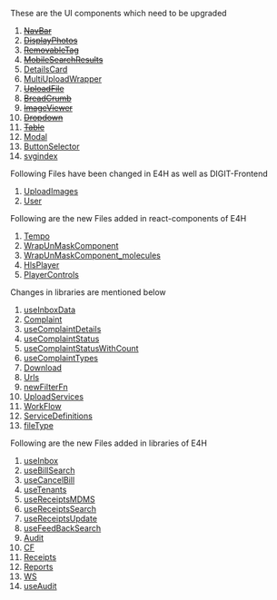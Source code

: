 These are the UI components which need to be upgraded
1.  ~~[NavBar](react-components/files-to-upgrade/NavBar.md)~~
2. ~~[DisplayPhotos](react-components/files-to-upgrade/DisplayPhotos.md)~~
3. ~~[RemovableTag](react-components/files-to-upgrade/RemovableTag.md)~~
4. ~~[MobileSearchResults](react-components/files-to-upgrade/MobileSearchResults.md)~~
5. [DetailsCard](react-components/files-to-upgrade/DetailsCard.md)
6. [MultiUploadWrapper](react-components/files-to-upgrade/MultiUploadWrapper.md)
7. ~~[UploadFile](react-components/files-to-upgrade/UploadFile.md)~~
8. ~~[BreadCrumb](react-components/files-to-upgrade/BreadCrumb.md)~~
9. ~~[ImageViewer](react-components/files-to-upgrade/ImageViewer.md)~~
10. ~~[Dropdown](react-components/files-to-upgrade/Dropdown.md)~~
11. ~~[Table](react-components/files-to-upgrade/Table.md)~~
12. [Modal](react-components/files-to-upgrade/Modal.md)
13. [ButtonSelector](react-components/files-to-upgrade/ButtonSelector.md)
14. [svgindex](react-components/files-to-upgrade/svgindex.md)

Following Files have been changed in E4H as well as DIGIT-Frontend
1. [UploadImages](react-components/files-upgraded-in-digit/UploadImages.md)
2. [User](libraries/files-upgraded-in-digit/User.md)

Following are the new Files added in react-components of E4H
1. [Tempo](react-components/new-files-added/Tempo.md)
2. [WrapUnMaskComponent](react-components/new-files-added/WrapUnMaskComponent.md)
3. [WrapUnMaskComponent_molecules](react-components/new-files-added/WrapUnMaskComponent_molecules.md)
4. [HlsPlayer](react-components/new-files-added/HlsPlayer.md)
5. [PlayerControls](react-components/new-files-added/PlayerControls.md)

Changes in libraries are mentioned below
1. [useInboxData](libraries/useInboxData.md)
2. [Complaint](libraries/Complaint.md)
3. [useComplaintDetails](libraries/useComplaintDetails.md)
4. [useComplaintStatus](libraries/useComplaintStatus.md)
5. [useComplaintStatusWithCount](libraries/useComplaintStatusWithCount.md)
6. [useComplaintTypes](libraries/useComplaintTypes.md)
7. [Download](libraries/Download.md)
8. [Urls](libraries/Urls.md)
9. [newFilterFn](libraries/newFilterFn.md)
10. [UploadServices](libraries/UploadServices.md)
11. [WorkFlow](libraries/WorkFlow.md)
12. [ServiceDefinitions](libraries/ServiceDefinitions.md)
13. [fileType](libraries/fileType.md)

Following are the new Files added in libraries of E4H
1. [useInbox](libraries/new-files-added/useInbox.md)
2. [useBillSearch](libraries/new-files-added/useBillSearch.md)
3. [useCancelBill](libraries/new-files-added/useCancelBill.md)
4. [useTenants](libraries/new-files-added/useTenants.md)
5. [useReceiptsMDMS](libraries/new-files-added/useReceiptsMDMS.md)
6. [useReceiptsSearch](libraries/new-files-added/useReceiptsSearch.md)
7. [useReceiptsUpdate](libraries/new-files-added/useReceiptsUpdate.md)
8. [useFeedBackSearch](libraries/new-files-added/useFeedBackSearch.md)
9. [Audit](libraries/new-files-added/Audit.md)
10. [CF](libraries/new-files-added/CF.md)
11. [Receipts](libraries/new-files-added/Receipts.md)
12. [Reports](libraries/new-files-added/Reports.md)
13. [WS](libraries/new-files-added/WS.md)
14. [useAudit](libraries/new-files-added/useAudit.md)
